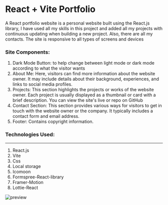 # React + Vite Portfolio 

A React portfolio website is a personal website built using the React.js library, I have used all my skills in this project and added all my projects with continuous updating when building a new project. Also, there are all my contacts. The site is responsive to all types of screens and devices

### Site Components:
1. Dark Mode Button:  to help change between light mode or dark mode according to what the visitor wants
2. About Me: Here, visitors can find more information about the website owner. It may include details about their background, experiences, and links to social media profiles.
3. Projects: This section highlights the projects or works of the website owner. Each project is usually displayed as a thumbnail or card with a brief description. You can view the site's live or repo on GitHub
4. Contact Section: This section provides various ways for visitors to get in touch with the website owner or the company. It typically includes a contact form and email address.
5. Footer: Contains copyright information.

### Technologies Used:

---

1. React.js
2. Vite
3. Css
4. Local storage
5. Icomoon
6. Formspree-React-library
7. Framer-Motion
8. Lottie-React

![preview](https://www12.0zz0.com/2024/05/12/22/660769573.png)
